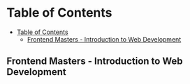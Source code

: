 # Table of Contents

<!-- TOC -->

- [Table of Contents](#table-of-contents)
  - [Frontend Masters - Introduction to Web Development](#frontend-masters---introduction-to-web-development)

<!-- /TOC -->

## Frontend Masters - Introduction to Web Development

